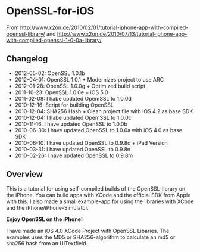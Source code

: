 # OpenSSL-for-iOS

From <http://www.x2on.de/2010/02/01/tutorial-iphone-app-with-compiled-openssl-library/> and <http://www.x2on.de/2010/07/13/tutorial-iphone-app-with-compiled-openssl-1-0-0a-library/>

## Changelog
* 2012-05-02: OpenSSL 1.0.1b
* 2012-04-01: OpenSSL 1.0.1 + Modernizes project to use ARC
* 2012-01-28: OpenSSL 1.0.0g + Optimized build script
* 2011-10-23: OpenSSL 1.0.0e + iOS 5.0
* 2011-02-08: I habe updated OpemSSL to 1.0.0d
* 2010-12-16: Script for building OpenSSL
* 2010-12-04: SHA256 Hash + Clean project file with iOS 4.2 as base SDK
* 2010-12-04: I habe updated OpemSSL to 1.0.0c
* 2010-11-16: I have updated OpenSSL to 1.0.0b
* 2010-06-30: I have updated OpenSSL to 1.0.0a with iOS 4.0 as base SDK
* 2010-06-10: I have updated OpenSSL to 0.9.8o + iPad Version
* 2010-03-31: I have updated OpenSSL to 0.9.8n
* 2010-02-26: I have updated OpenSSL to 0.9.8m

## Overview
This is a tutorial for using self-compiled builds of  the OpenSSL-library on the iPhone. You can build apps with XCode and the official SDK from Apple with this. I also made a small example-app for using the libraries with XCode and the iPhone/iPhone-Simulator.

**Enjoy OpenSSL on the iPhone!**

I have made an iOS 4.0 XCode Project with OpenSSL Libaries. The examples uses the MD5 or SHA256-algorithm to calculate an md5 or sha256 hash from an UITextfield.